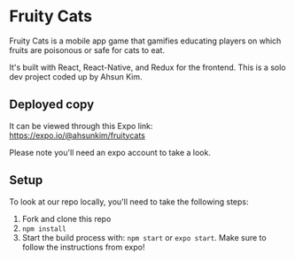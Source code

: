 # Fruity Cats

Fruity Cats is a mobile app game that gamifies educating players on which fruits are poisonous or safe for cats to eat.

It's built with React, React-Native, and Redux for the frontend. This is a solo dev project coded up by Ahsun Kim.

## Deployed copy

It can be viewed through this Expo link: https://expo.io/@ahsunkim/fruitycats

Please note you'll need an expo account to take a look.

## Setup

To look at our repo locally, you'll need to take the following steps:

1. Fork and clone this repo
2. `npm install`
3. Start the build process with: `npm start` or `expo start`. Make sure to follow the instructions from expo!
